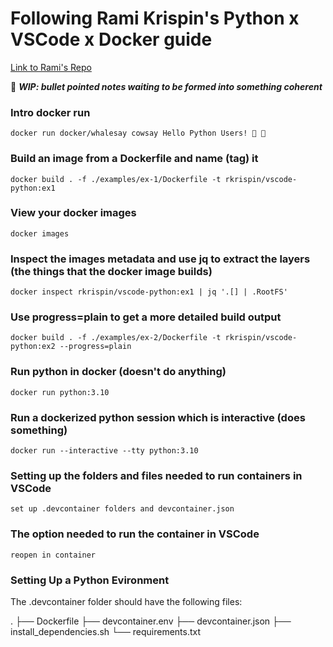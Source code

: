 # Following Rami Krispin's Python x VSCode x Docker guide

[Link to Rami's Repo](https://github.com/RamiKrispin/vscode-python)

🚧 ***WIP: bullet pointed notes waiting to be formed into something coherent***

### Intro docker run
`docker run docker/whalesay cowsay Hello Python Users! 👋 🐍`

### Build an image from a Dockerfile and name (tag) it
`docker build . -f ./examples/ex-1/Dockerfile -t rkrispin/vscode-python:ex1`

### View your docker images
`docker images`

### Inspect the images metadata and use jq to extract the layers (the things that the docker image builds)
`docker inspect rkrispin/vscode-python:ex1 | jq '.[] | .RootFS'`

### Use progress=plain to get a more detailed build output
`docker build . -f ./examples/ex-2/Dockerfile -t rkrispin/vscode-python:ex2 --progress=plain`

### Run python in docker (doesn't do anything)
`docker run python:3.10`

### Run a dockerized python session which is interactive (does something)
`docker run --interactive --tty python:3.10`

### Setting up the folders and files needed to run containers in VSCode
`set up .devcontainer folders and devcontainer.json`

### The option needed to run the container in VSCode
`reopen in container`

### Setting Up a Python Evironment
The .devcontainer folder should have the following files:

.
├── Dockerfile
├── devcontainer.env
├── devcontainer.json
├── install_dependencies.sh
└── requirements.txt
